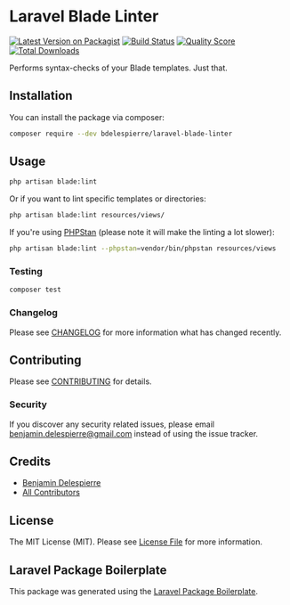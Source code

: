 # Laravel Blade Linter

[![Latest Version on Packagist](https://img.shields.io/packagist/v/bdelespierre/laravel-blade-linter.svg?style=flat-square)](https://packagist.org/packages/bdelespierre/laravel-blade-linter)
[![Build Status](https://img.shields.io/travis/bdelespierre/laravel-blade-linter/master.svg?style=flat-square)](https://travis-ci.org/bdelespierre/laravel-blade-linter)
[![Quality Score](https://img.shields.io/scrutinizer/g/bdelespierre/laravel-blade-linter.svg?style=flat-square)](https://scrutinizer-ci.com/g/bdelespierre/laravel-blade-linter)
[![Total Downloads](https://img.shields.io/packagist/dt/bdelespierre/laravel-blade-linter.svg?style=flat-square)](https://packagist.org/packages/bdelespierre/laravel-blade-linter)

Performs syntax-checks of your Blade templates. Just that.

## Installation

You can install the package via composer:

```bash
composer require --dev bdelespierre/laravel-blade-linter
```

## Usage

```bash
php artisan blade:lint
```

Or if you want to lint specific templates or directories:

```bash
php artisan blade:lint resources/views/
```

If you're using [PHPStan](https://phpstan.org/) (please note it will make the linting a lot slower):

```bash
php artisan blade:lint --phpstan=vendor/bin/phpstan resources/views
```

### Testing

``` bash
composer test
```

### Changelog

Please see [CHANGELOG](CHANGELOG.md) for more information what has changed recently.

## Contributing

Please see [CONTRIBUTING](CONTRIBUTING.md) for details.

### Security

If you discover any security related issues, please email benjamin.delespierre@gmail.com instead of using the issue tracker.

## Credits

- [Benjamin Delespierre](https://github.com/bdelespierre)
- [All Contributors](../../contributors)

## License

The MIT License (MIT). Please see [License File](LICENSE.md) for more information.

## Laravel Package Boilerplate

This package was generated using the [Laravel Package Boilerplate](https://laravelpackageboilerplate.com).
